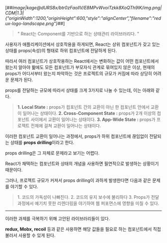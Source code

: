 [##_Image|kage@dURS8x/btr0zFaollV/E8MPvWvoiTzkk8XoQTh9IK/img.png|CDM|1.3|{"originWidth":1200,"originHeight":600,"style":"alignCenter","filename":"redux-logo-landscape.png"}_##]

> " React는 Component를 기반으로 하는 상태관리 라이브러리다. "

사용자가 애플리케이션에서 상호작용을 하게되면, React는 상위 컴포넌트가 갖고 있는 상태를 props(속성)의 형태로 하위 컴포넌트에 전달하게 된다.

따라서 여러 컴포넌트가 상호작용하는 React에서는 변화하는 값이 어떤 컴포넌트에서 왔는지 알아야 핢에도 모든 컴포넌트가 부모자식 관계로 묶여있지 않은 이상, 현재의 props가 어디서부터 왔는지 파악하는 것은 프로젝트의 규모가 커짐에 따라 상당히 어려운 문제가 된다.

props를 전달하는 규모에 따라서 상태를 크게 3가지로 나눌 수 있는데, 이는 아래와 같다.

> **1\. Local State :** props가 컴포넌트 간의 교환이 아닌 한 컴포넌트 안에서 교환이 일어나는 상태이다.
> **2\. Cross-Component State :** props가 2개 이상의 컴포넌트 사이에서 교환이 일어나는 상태이다.
> **3\. App-Wide State :** props가 프로젝트 전체에 걸쳐 교환이 일어나는 상태이다.

이러한 컴포넌트 교환이 일어나는 과정에서, props가 하위 컴포넌트에 끊임없이 전달되는 상태를 **props drilling**이라고 한다.

props drilling은 그 자체로 문제라고 보기는 어렵다.

React가 채택하는 컴포넌트와 상태의 개념을 사용하면 필연적으로 발생하는 상황이기 때문이다.

그러나, 프로젝트 규모가 커져서 props drilling이 과하게 발생한다면 다음과 같은 문제를 야기할 수 있다.

> 1\. 코드의 가독성이 나빠진다.
> 2\. 코드의 유지 보수에 불리하다
> 3\. Props가 전달 과정에서 예기치 못한 리렌더링을 야기하여 웹 퍼포먼스에 영향을 미칠 수 있다.

---

이러한 과제를 극복하기 위해 고안된 라이브러리들이 있다.

**redux, Mobx, recoil** 등과 같은 사용하면 해당 값들을 필요로 하는 컴포넌트에서 직접 불러서 사용할 수 있게 된다.


